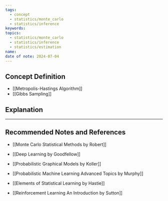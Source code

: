 ```yaml
---
tags:
  - concept
  - statistics/monte_carlo
  - statistics/inference
keywords: 
topics:
  - statistics/monte_carlo
  - statistics/inference
  - statistics/estimation
name: 
date of note: 2024-07-04
---
```


## Concept Definition



- [[Metropolis-Hastings Algorithm]]
- [[Gibbs Sampling]]



## Explanation





-----------
##  Recommended Notes and References




- [[Monte Carlo Statistical Methods by Robert]]
- [[Deep Learning by Goodfellow]]

- [[Probabilistic Graphical Models by Koller]]
- [[Probabilistic Machine Learning Advanced Topics by Murphy]]
- [[Elements of Statistical Learning by Hastie]]
- [[Reinforcement Learning An Introduction by Sutton]]